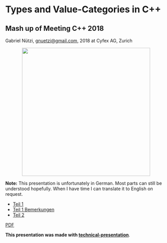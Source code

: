 # Types and Value-Categories in C++

## Mash up of Meeting C++ 2018

Gabriel Nützi, <gnuetzi@gmail.com>, 2018 at Cyfex AG, Zurich

<p align="center">
<img src="files/cpp-meeting/rvalueOrLvalue-mod.gif" width="400" />
</p>

**Note:** This presentation is unfortunately in German.
Most parts can still be understood hopefully.
When I have time I can translate it to English on request.

- [Teil 1](https://gabyx.github.io/tech-pr-cpp-value-catergories/#/10/0/-1)
- [Teil 1 Bemerkungen](https://gabyx.github.io/tech-pr-cpp-value-catergories/#/32/0/-1)
- [Teil 2](https://gabyx.github.io/tech-pr-cpp-value-catergories/#/44/0/-1)

[PDF](Presentation.pdf)

**This presentation was made with [technical-presentation](https://github.com/gabyx/technical-presentation)**.
